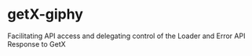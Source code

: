 # getX-giphy
Facilitating API access and delegating control of the Loader and Error API Response to GetX
